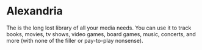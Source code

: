 # Alexandria

The is the long lost library of all your media needs. You can use it to track books, movies, tv shows, video games, board games, music, concerts, and more (with none of the filler or pay-to-play nonsense).
